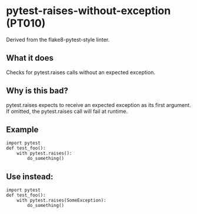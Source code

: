 # pytest-raises-without-exception (PT010)
Derived from the flake8-pytest-style linter.
## What it does
Checks for pytest.raises calls without an expected exception.
## Why is this bad?
pytest.raises expects to receive an expected exception as its first
argument. If omitted, the pytest.raises call will fail at runtime.
## Example
```
import pytest
def test_foo():
    with pytest.raises():
        do_something()
```
## Use instead:
```
import pytest
def test_foo():
    with pytest.raises(SomeException):
        do_something()
```